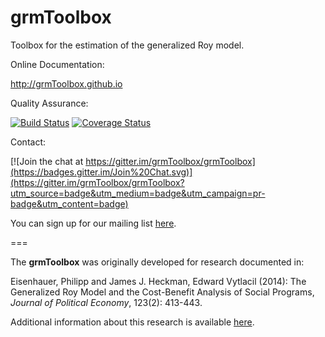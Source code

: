 grmToolbox
===================


Toolbox for the estimation of the generalized Roy model.

Online Documentation:

http://grmToolbox.github.io

Quality Assurance:

[![Build Status](https://travis-ci.org/grmToolbox/grmToolbox.svg?branch=master)](https://travis-ci.org/grmToolbox/grmToolbox)
[![Coverage Status](https://coveralls.io/repos/grmToolbox/grmToolbox/badge.svg)](https://coveralls.io/r/grmToolbox/grmToolbox)

Contact:

[![Join the chat at https://gitter.im/grmToolbox/grmToolbox](https://badges.gitter.im/Join%20Chat.svg)](https://gitter.im/grmToolbox/grmToolbox?utm_source=badge&utm_medium=badge&utm_campaign=pr-badge&utm_content=badge)

You can sign up for our mailing list [here](http://eepurl.com/RStEH).

===

The **grmToolbox** was originally developed for research documented in:

Eisenhauer, Philipp and James J. Heckman, Edward Vytlacil (2014): The Generalized Roy Model and the Cost-Benefit Analysis of Social Programs, *Journal of Political Economy*, 123(2): 413-443.

Additional information about this research is available [here](http://www.policy-lab.org/cb-analysis).
